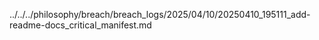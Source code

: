 ../../../philosophy/breach/breach_logs/2025/04/10/20250410_195111_add-readme-docs_critical_manifest.md